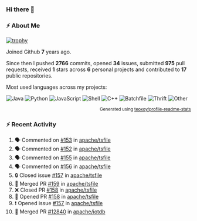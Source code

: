 ### Hi there 👋

### :zap: About Me

[![trophy](https://github-profile-trophy.vercel.app/?username=HTHou&theme=onedark)](https://github.com/ryo-ma/github-profile-trophy)
   
Joined Github **7** years ago.

Since then I pushed **2766** commits, opened **34** issues, submitted **975** pull requests, received **1** stars across **6** personal projects and contributed to **17** public repositories.

Most used languages across my projects:

![Java](https://img.shields.io/static/v1?style=flat-square&label=%E2%A0%80&color=555&labelColor=%23b07219&message=Java%EF%B8%B196.4%25)
![Python](https://img.shields.io/static/v1?style=flat-square&label=%E2%A0%80&color=555&labelColor=%233572A5&message=Python%EF%B8%B10.8%25)
![JavaScript](https://img.shields.io/static/v1?style=flat-square&label=%E2%A0%80&color=555&labelColor=%23f1e05a&message=JavaScript%EF%B8%B10.6%25)
![Shell](https://img.shields.io/static/v1?style=flat-square&label=%E2%A0%80&color=555&labelColor=%2389e051&message=Shell%EF%B8%B10.4%25)
![C++](https://img.shields.io/static/v1?style=flat-square&label=%E2%A0%80&color=555&labelColor=%23f34b7d&message=C%2B%2B%EF%B8%B10.4%25)
![Batchfile](https://img.shields.io/static/v1?style=flat-square&label=%E2%A0%80&color=555&labelColor=%23C1F12E&message=Batchfile%EF%B8%B10.3%25)
![Thrift](https://img.shields.io/static/v1?style=flat-square&label=%E2%A0%80&color=555&labelColor=%23D12127&message=Thrift%EF%B8%B10.2%25)
![Other](https://img.shields.io/static/v1?style=flat-square&label=%E2%A0%80&color=555&labelColor=%23ededed&message=Other%EF%B8%B10.4%25)

<p align="right"><sub>Generated using <a href="https://github.com/marketplace/actions/profile-readme-stats">teoxoy/profile-readme-stats</a></sub></p>


<!--![](https://github.com/HTHou/HTHou/blob/output/github-contribution-grid-snake.svg)-->

<!--![Haonan Hou's github stats](https://github-readme-stats.vercel.app/api?username=HTHou&count_private=true&show_icons=true&theme=onedark)-->

<!--![Haonan Hou's wakatime stats](https://github-readme-stats.vercel.app/api/wakatime?username=HTHou&layout=compact&theme=onedark)-->

<!--![Top Langs](https://github-readme-stats.vercel.app/api/top-langs/?username=HTHou&theme=onedark&layout=compact)-->

### :zap: Recent Activity
<!--START_SECTION:activity-->
1. 🗣 Commented on [#153](https://github.com/apache/tsfile/pull/153#issuecomment-2210593138) in [apache/tsfile](https://github.com/apache/tsfile)
2. 🗣 Commented on [#152](https://github.com/apache/tsfile/pull/152#issuecomment-2210581495) in [apache/tsfile](https://github.com/apache/tsfile)
3. 🗣 Commented on [#155](https://github.com/apache/tsfile/pull/155#issuecomment-2210579993) in [apache/tsfile](https://github.com/apache/tsfile)
4. 🗣 Commented on [#156](https://github.com/apache/tsfile/pull/156#issuecomment-2210579471) in [apache/tsfile](https://github.com/apache/tsfile)
5. 🔒 Closed issue [#157](https://github.com/apache/tsfile/issues/157) in [apache/tsfile](https://github.com/apache/tsfile)
6. 🎉 Merged PR [#159](https://github.com/apache/tsfile/pull/159) in [apache/tsfile](https://github.com/apache/tsfile)
7. ❌ Closed PR [#158](https://github.com/apache/tsfile/pull/158) in [apache/tsfile](https://github.com/apache/tsfile)
8. 💪 Opened PR [#158](https://github.com/apache/tsfile/pull/158) in [apache/tsfile](https://github.com/apache/tsfile)
9. ❗ Opened issue [#157](https://github.com/apache/tsfile/issues/157) in [apache/tsfile](https://github.com/apache/tsfile)
10. 🎉 Merged PR [#12840](https://github.com/apache/iotdb/pull/12840) in [apache/iotdb](https://github.com/apache/iotdb)
<!--END_SECTION:activity-->

<!--
**HTHou/HTHou** is a ✨ _special_ ✨ repository because its `README.md` (this file) appears on your GitHub profile.

Here are some ideas to get you started:

- 🔭 I’m currently working on ...
- 🌱 I’m currently learning ...
- 👯 I’m looking to collaborate on ...
- 🤔 I’m looking for help with ...
- 💬 Ask me about ...
- 📫 How to reach me: ...
- 😄 Pronouns: ...
- ⚡ Fun fact: ...
-->
